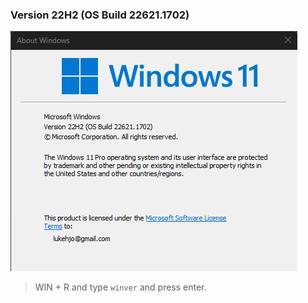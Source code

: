 ### **Version 22H2 (OS Build 22621.1702)**

<img src="/assets/winver.png">

> WIN + R and type `winver` and press enter. 